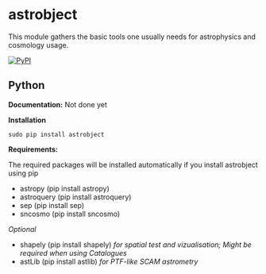 # astrobject
This module gathers the basic tools one usually needs for astrophysics and cosmology usage. 

[![PyPI](https://img.shields.io/pypi/v/astrobject.svg?style=flat-square)](https://pypi.python.org/pypi/astrobject)

Python
------

**Documentation:** Not done yet

**Installation**
```
sudo pip install astrobject
```
**Requirements:**

The required packages will be installed automatically if you install astrobject using pip
- astropy (pip install astropy)
- astroquery (pip install astroquery)
- sep (pip install sep)
- sncosmo (pip install sncosmo)

_Optional_
- shapely (pip install shapely) _for spatial test and vizualisation; Might be required when using Catalogues_
- astLib (pip install astlib) _for PTF-like SCAM astrometry_


